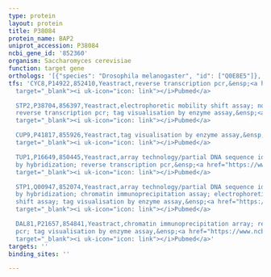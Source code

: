 ```yaml
---
type: protein
layout: protein
title: P38084
protein_name: BAP2
uniprot_accession: P38084
ncbi_gene_id: '852360'
organism: Saccharomyces cerevisiae
function: target gene
orthologs: '[{"species": "Drosophila melanogaster", "id": ["Q0E8E5"]}, {"species": "Mus musculus", "id": ["D3YY38"]}]'
tfs: 'CYC8,P14922,852410,Yeastract,reverse transcription pcr,&ensp;<a href="https://www.ncbi.nlm.nih.gov/pubmed/?term=26546823%5Buid%5D+OR+24170807%5Buid%5D"
  target="_blank"><i uk-icon="icon: link"></i>Pubmed</a>

  STP2,P38704,856397,Yeastract,electrophoretic mobility shift assay; northern blot;
  reverse transcription pcr; tag visualisation by enzyme assay,&ensp;<a href="https://www.ncbi.nlm.nih.gov/pubmed/?term=11212916%5Buid%5D+OR+26546823%5Buid%5D+OR+19906648%5Buid%5D+OR+24170807%5Buid%5D+OR+10648791%5Buid%5D"
  target="_blank"><i uk-icon="icon: link"></i>Pubmed</a>

  CUP9,P41817,855926,Yeastract,tag visualisation by enzyme assay,&ensp;<a href="https://www.ncbi.nlm.nih.gov/pubmed/?term=11489133%5Buid%5D+OR+24170807%5Buid%5D"
  target="_blank"><i uk-icon="icon: link"></i>Pubmed</a>

  TUP1,P16649,850445,Yeastract,array technology/partial DNA sequence identification
  by hybridization; reverse transcription pcr,&ensp;<a href="https://www.ncbi.nlm.nih.gov/pubmed/?term=20385592%5Buid%5D+OR+26546823%5Buid%5D+OR+24170807%5Buid%5D"
  target="_blank"><i uk-icon="icon: link"></i>Pubmed</a>

  STP1,Q00947,852074,Yeastract,array technology/partial DNA sequence identification
  by hybridization; chromatin immunoprecipitation assay; electrophoretic mobility
  shift assay; tag visualisation by enzyme assay,&ensp;<a href="https://www.ncbi.nlm.nih.gov/pubmed/?term=11212916%5Buid%5D+OR+9065387%5Buid%5D+OR+26457198%5Buid%5D+OR+20385592%5Buid%5D+OR+19906648%5Buid%5D+OR+24170807%5Buid%5D+OR+10648791%5Buid%5D"
  target="_blank"><i uk-icon="icon: link"></i>Pubmed</a>

  DAL81,P21657,854841,Yeastract,chromatin immunoprecipitation array; reverse transcription
  pcr; tag visualisation by enzyme assay,&ensp;<a href="https://www.ncbi.nlm.nih.gov/pubmed/?term=12399584%5Buid%5D+OR+26457198%5Buid%5D+OR+15343339%5Buid%5D+OR+16709784%5Buid%5D+OR+11489133%5Buid%5D+OR+24170807%5Buid%5D"
  target="_blank"><i uk-icon="icon: link"></i>Pubmed</a>'
targets: ''
binding_sites: ''

---
```

